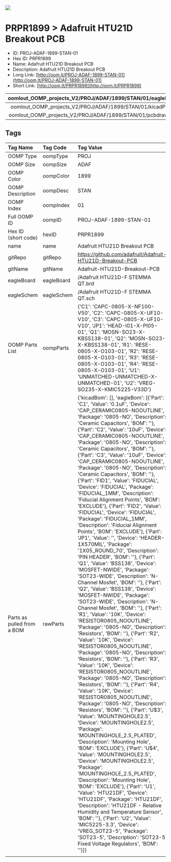 


  
![][im]
# PRPR1899 > Adafruit HTU21D Breakout PCB

- ID: PROJ-ADAF-1899-STAN-01
- Hex ID: PRPR1899
- Name: Adafruit HTU21D Breakout PCB
- Description: Adafruit HTU21D Breakout PCB
- Long Link: [http://oom.lt/PROJ-ADAF-1899-STAN-01](http://oom.lt/PROJ-ADAF-1899-STAN-01)
- Short Link: [http://oom.lt/PRPR1899](http://oom.lt/PRPR1899)
  

|oomlout_OOMP_projects_V2/PROJ/ADAF/1899/STAN/01/eagleImage.png|oomlout_OOMP_projects_V2/PROJ/ADAF/1899/STAN/01/eagleSchemImage.png|oomlout_OOMP_projects_V2/PROJ/ADAF/1899/STAN/01/kicadPcb3dFront.png|oomlout_OOMP_projects_V2/PROJ/ADAF/1899/STAN/01/kicadPcb3dBack.png|
| :---: | :---: | :---: | :---: |
|oomlout_OOMP_projects_V2/PROJ/ADAF/1899/STAN/01/kicadPcb3d.png|oomlout_OOMP_projects_V2/PROJ/ADAF/1899/STAN/01/bomBack.png|oomlout_OOMP_projects_V2/PROJ/ADAF/1899/STAN/01/bomFront.png|oomlout_OOMP_projects_V2/PROJ/ADAF/1899/STAN/01/pcbdraw.svg|
|oomlout_OOMP_projects_V2/PROJ/ADAF/1899/STAN/01/pcbdrawBack.svg||||

## Tags
  

|Tag Name|Tag Code|Tag Value|
| :--- | :--- | :--- |
|OOMP Type|oompType|PROJ|
|OOMP Size|oompSize|ADAF|
|OOMP Color|oompColor|1899|
|OOMP Description|oompDesc|STAN|
|OOMP Index|oompIndex|01|
|Full OOMP ID|oompID|PROJ-ADAF-1899-STAN-01|
|Hex ID (short code)|hexID|PRPR1899|
|name|name|Adafruit HTU21D Breakout PCB|
|gitRepo|gitRepo|https://github.com/adafruit/Adafruit-HTU21D-Breakout-PCB|
|gitName|gitName|Adafruit-HTU21D-Breakout-PCB|
|eagleBoard|eagleBoard|/Adafruit HTU21D-F STEMMA QT.brd|
|eagleSchem|eagleSchem|/Adafruit HTU21D-F STEMMA QT.sch|
|OOMP Parts List|oompParts|{'C1': 'CAPC-0805-X-NF100-V50', 'C2': 'CAPC-0805-X-UF10-V10', 'C3': 'CAPC-0805-X-UF10-V10', 'JP1': 'HEAD-I01-X-PI05-01', 'Q1': 'MOSN-SO23-X-KBSS138-01', 'Q2': 'MOSN-SO23-X-KBSS138-01', 'R1': 'RESE-0805-X-O103-01', 'R2': 'RESE-0805-X-O103-01', 'R3': 'RESE-0805-X-O103-01', 'R4': 'RESE-0805-X-O103-01', 'U1': 'UNMATCHED-UNMATCHED-X-UNMATCHED-01', 'U2': 'VREG-SO235-X-KMIC5225-V33D'}|
|Parts as pulled from a BOM|rawParts|{'kicadBom': [], 'eagleBom': [{'Part': 'C1', 'Value': '0.1uF', 'Device': 'CAP_CERAMIC0805-NOOUTLINE', 'Package': '0805-NO', 'Description': 'Ceramic Capacitors', 'BOM': ''}, {'Part': 'C2', 'Value': '10uF', 'Device': 'CAP_CERAMIC0805-NOOUTLINE', 'Package': '0805-NO', 'Description': 'Ceramic Capacitors', 'BOM': ''}, {'Part': 'C3', 'Value': '10uF', 'Device': 'CAP_CERAMIC0805-NOOUTLINE', 'Package': '0805-NO', 'Description': 'Ceramic Capacitors', 'BOM': ''}, {'Part': 'FID1', 'Value': 'FIDUCIAL', 'Device': 'FIDUCIAL', 'Package': 'FIDUCIAL_1MM', 'Description': 'Fiducial Alignment Points', 'BOM': 'EXCLUDE'}, {'Part': 'FID2', 'Value': 'FIDUCIAL', 'Device': 'FIDUCIAL', 'Package': 'FIDUCIAL_1MM', 'Description': 'Fiducial Alignment Points', 'BOM': 'EXCLUDE'}, {'Part': 'JP1', 'Value': '', 'Device': 'HEADER-1X570MIL', 'Package': '1X05_ROUND_70', 'Description': 'PIN HEADER', 'BOM': ''}, {'Part': 'Q1', 'Value': 'BSS138', 'Device': 'MOSFET-NWIDE', 'Package': 'SOT23-WIDE', 'Description': 'N-Channel Mosfet', 'BOM': ''}, {'Part': 'Q2', 'Value': 'BSS138', 'Device': 'MOSFET-NWIDE', 'Package': 'SOT23-WIDE', 'Description': 'N-Channel Mosfet', 'BOM': ''}, {'Part': 'R1', 'Value': '10K', 'Device': 'RESISTOR0805_NOOUTLINE', 'Package': '0805-NO', 'Description': 'Resistors', 'BOM': ''}, {'Part': 'R2', 'Value': '10K', 'Device': 'RESISTOR0805_NOOUTLINE', 'Package': '0805-NO', 'Description': 'Resistors', 'BOM': ''}, {'Part': 'R3', 'Value': '10K', 'Device': 'RESISTOR0805_NOOUTLINE', 'Package': '0805-NO', 'Description': 'Resistors', 'BOM': ''}, {'Part': 'R4', 'Value': '10K', 'Device': 'RESISTOR0805_NOOUTLINE', 'Package': '0805-NO', 'Description': 'Resistors', 'BOM': ''}, {'Part': 'U$3', 'Value': 'MOUNTINGHOLE2.5', 'Device': 'MOUNTINGHOLE2.5', 'Package': 'MOUNTINGHOLE_2.5_PLATED', 'Description': 'Mounting Hole', 'BOM': 'EXCLUDE'}, {'Part': 'U$4', 'Value': 'MOUNTINGHOLE2.5', 'Device': 'MOUNTINGHOLE2.5', 'Package': 'MOUNTINGHOLE_2.5_PLATED', 'Description': 'Mounting Hole', 'BOM': 'EXCLUDE'}, {'Part': 'U1', 'Value': 'HTU21DF', 'Device': 'HTU21DF', 'Package': 'HTU21DF', 'Description': 'HTU21DF - Relative Humidity and Temperature Sensor', 'BOM': ''}, {'Part': 'U2', 'Value': 'MIC5225-3.3', 'Device': 'VREG_SOT23-5', 'Package': 'SOT23-5', 'Description': 'SOT23-5 Fixed Voltage Regulators', 'BOM': ''}]}|
||||



[im]: PROJ/ADAF/1899/STAN/01/kicadPcb3d_450.png
